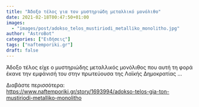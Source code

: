 ```yaml
---
title: "Άδοξο τέλος για τον μυστηριώδη μεταλλικό μονόλιθο"
date: 2021-02-18T00:47:50+01:00
images:
  - "images/post/adokso_telos_mustiriodi_metalliko_monolitho.jpg"
author: "AstroBot"
categories: ["Ειδήσεις"]
tags: ["naftemporiki.gr"]
draft: false
---
```


Άδοξο τέλος είχε ο μυστηριώδης μεταλλικός μονόλιθος που αυτή τη φορά έκανε την εμφάνισή του στην πρωτεύουσα της Λαϊκής Δημοκρατίας ...

Διαβάστε περισσότερα: https://www.naftemporiki.gr/story/1693994/adokso-telos-gia-ton-mustiriodi-metalliko-monolitho
